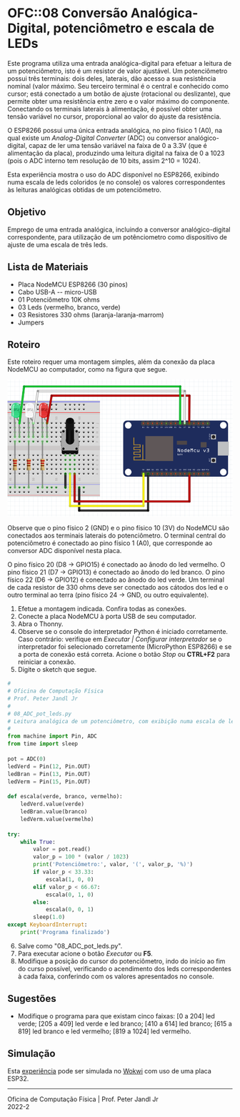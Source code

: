 # OFC::08 Conversão Analógica-Digital, potenciômetro e escala de LEDs

Este programa utiliza uma entrada analógica-digital para efetuar a leitura de um potenciômetro, isto é um resistor de valor ajustável. Um potenciômetro possui três terminais: dois deles, laterais, dão acesso a sua resistência nominal (valor máximo. Seu terceiro terminal é o central e conhecido como cursor; está conectado a um botão de ajuste (rotacional ou deslizante), que permite obter uma resistência entre zero e o valor máximo do componente. Conectando os terminais laterais à alimentação, é possível obter uma tensão variável no cursor, proporcional ao valor do ajuste da resistência.

O ESP8266 possui uma única entrada analógica, no pino físico 1 (A0), na qual existe um *Analog-Digital Converter* (ADC) ou conversor analógico-digital, capaz de ler uma tensão variável na faixa de 0 a 3.3V (que é alimentação da placa), produzindo uma leitura digital na faixa de 0 a 1023 (pois o ADC interno tem resolução de 10 bits, assim 2^10 = 1024).

Esta experiência mostra o uso do ADC disponível no ESP8266, exibindo numa escala de leds coloridos (e no console) os valores correspondentes às leituras analógicas obtidas de um potenciômetro.

## Objetivo

Emprego de uma entrada analógica, incluindo a conversor analógico-digital correspondente, para utilização de um potênciometro como dispositivo de ajuste de uma escala de três leds.

## Lista de Materiais

* Placa NodeMCU ESP8266 (30 pinos)
* Cabo USB-A -- micro-USB
* 01 Potenciômetro 10K ohms
* 03 Leds (vermelho, branco, verde)
* 03 Resistores 330 ohms (laranja-laranja-marrom)
* Jumpers

## Roteiro

Este roteiro requer uma montagem simples, além da conexão da placa NodeMCU ao computador, como na figura que segue.

![Circuito 08 ADC pot leds](https://github.com/pjandl/ocf/blob/main/T-2022-2/figuras/08_ADC_pot_leds.png)

Observe que o pino físico 2 (GND) e o pino físico 10 (3V) do NodeMCU são conectados aos terminais laterais do potenciômetro. O terminal central do potenciômetro é conectado ao pino físico 1 (A0), que corresponde ao conversor ADC disponível nesta placa.

O pino físico 20 (D8 -> GPIO15) é conectado ao ânodo do led vermelho. O pino físico 21 (D7 -> GPIO13) é conectado ao ânodo do led branco. O pino físico 22 (D6 -> GPIO12) é conectado ao ânodo do led verde. Um terminal de cada resistor de 330 ohms deve ser conectado aos cátodos dos led e o outro terminal ao terra (pino físico 24 -> GND, ou outro equivalente).

1. Efetue a montagem indicada. Confira todas as conexões.
2. Conecte a placa NodeMCU à porta USB de seu computador.
3. Abra o Thonny.
4. Observe se o console do interpretador Python é iniciado corretamente. Caso contrário: verifique em *Executar | Configurar interpretador* se o interpretador foi selecionado corretamente (MicroPython ESP8266) e se a porta de conexão está correta. Acione o botão *Stop* ou **CTRL+F2** para reiniciar a conexão.
5. Digite o sketch que segue.

```python
#
# Oficina de Computação Física
# Prof. Peter Jandl Jr
#
# 08_ADC_pot_leds.py
# Leitura analógica de um potenciômetro, com exibição numa escala de leds.
#
from machine import Pin, ADC
from time import sleep

pot = ADC(0)
ledVerd = Pin(12, Pin.OUT)
ledBran = Pin(13, Pin.OUT)
ledVerm = Pin(15, Pin.OUT)

def escala(verde, branco, vermelho):
    ledVerd.value(verde)
    ledBran.value(branco)
    ledVerm.value(vermelho)
    
try:
    while True:
        valor = pot.read()
        valor_p = 100 * (valor / 1023)
        print('Potenciômetro:', valor, '(', valor_p, '%)')
        if valor_p < 33.33:
            escala(1, 0, 0)
        elif valor_p < 66.67:
            escala(0, 1, 0)
        else:
            escala(0, 0, 1)
        sleep(1.0)
except KeyboardInterrupt:
    print('Programa finalizado')

```

6. Salve como "08_ADC_pot_leds.py".
7. Para executar acione o botão *Executar* ou **F5**.
8. Modifique a posição do cursor do potenciômetro, indo do início ao fim do curso possível, verificando o acendimento dos leds correspondentes à cada faixa, conferindo com os valores apresentados no console.

## Sugestões

* Modifique o programa para que existam cinco faixas: [0 a 204] led verde; [205 a 409] led verde e led branco; [410 a 614] led branco; [615 a 819] led branco e led vermelho; [819 a 1024] led vermelho.

## Simulação

Esta [experiência](https://wokwi.com/projects/346332996795630163) pode ser simulada no [Wokwi](https://wokwi.com/projects/346332996795630163) com uso de uma placa ESP32.

---

Oficina de Computação Física | Prof. Peter Jandl Jr
<br/>2022-2
